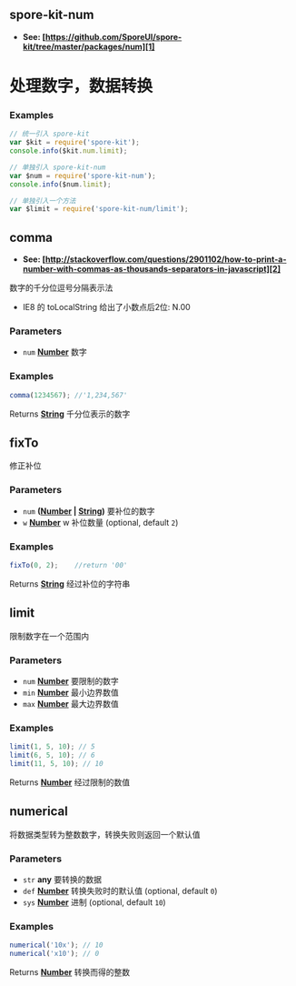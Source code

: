 <!-- Generated by documentation.js. Update this documentation by updating the source code. -->

## spore-kit-num

-   **See: [https://github.com/SporeUI/spore-kit/tree/master/packages/num][1]**

# 处理数字，数据转换

### Examples

```javascript
// 统一引入 spore-kit
var $kit = require('spore-kit');
console.info($kit.num.limit);

// 单独引入 spore-kit-num
var $num = require('spore-kit-num');
console.info($num.limit);

// 单独引入一个方法
var $limit = require('spore-kit-num/limit');
```

## comma

-   **See: [http://stackoverflow.com/questions/2901102/how-to-print-a-number-with-commas-as-thousands-separators-in-javascript][2]**

数字的千分位逗号分隔表示法

-   IE8 的 toLocalString 给出了小数点后2位: N.00

### Parameters

-   `num` **[Number][3]** 数字

### Examples

```javascript
comma(1234567); //'1,234,567'
```

Returns **[String][4]** 千分位表示的数字

## fixTo

修正补位

### Parameters

-   `num` **([Number][3] \| [String][4])** 要补位的数字
-   `w` **[Number][3]** w 补位数量 (optional, default `2`)

### Examples

```javascript
fixTo(0, 2);	//return '00'
```

Returns **[String][4]** 经过补位的字符串

## limit

限制数字在一个范围内

### Parameters

-   `num` **[Number][3]** 要限制的数字
-   `min` **[Number][3]** 最小边界数值
-   `max` **[Number][3]** 最大边界数值

### Examples

```javascript
limit(1, 5, 10); // 5
limit(6, 5, 10); // 6
limit(11, 5, 10); // 10
```

Returns **[Number][3]** 经过限制的数值

## numerical

将数据类型转为整数数字，转换失败则返回一个默认值

### Parameters

-   `str` **any** 要转换的数据
-   `def` **[Number][3]** 转换失败时的默认值 (optional, default `0`)
-   `sys` **[Number][3]** 进制 (optional, default `10`)

### Examples

```javascript
numerical('10x'); // 10
numerical('x10'); // 0
```

Returns **[Number][3]** 转换而得的整数

[1]: https://github.com/SporeUI/spore-kit/tree/master/packages/num

[2]: http://stackoverflow.com/questions/2901102/how-to-print-a-number-with-commas-as-thousands-separators-in-javascript

[3]: https://developer.mozilla.org/docs/Web/JavaScript/Reference/Global_Objects/Number

[4]: https://developer.mozilla.org/docs/Web/JavaScript/Reference/Global_Objects/String
